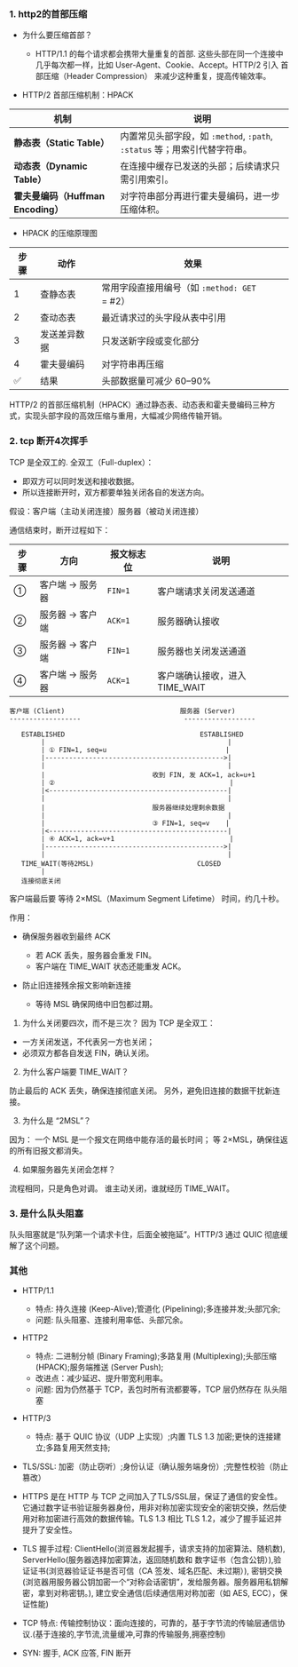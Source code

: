 


### 1. http2的首部压缩

- 为什么要压缩首部？
  - HTTP/1.1 的每个请求都会携带大量重复的首部. 这些头部在同一个连接中 几乎每次都一样，比如 User-Agent、Cookie、Accept。HTTP/2 引入 首部压缩（Header Compression） 来减少这种重复，提高传输效率。

- HTTP/2 首部压缩机制：HPACK

| 机制                          | 说明                                                   |
| --------------------------- | ---------------------------------------------------- |
| **静态表（Static Table）**       | 内置常见头部字段，如 `:method`, `:path`, `:status` 等；用索引代替字符串。 |
| **动态表（Dynamic Table）**      | 在连接中缓存已发送的头部；后续请求只需引用索引。                             |
| **霍夫曼编码（Huffman Encoding）** | 对字符串部分再进行霍夫曼编码，进一步压缩体积。                              |

- HPACK 的压缩原理图

| 步骤 | 动作     | 效果                               |
| -- | ------ | -------------------------------- |
| 1  | 查静态表   | 常用字段直接用编号（如 `:method: GET` = #2） |
| 2  | 查动态表   | 最近请求过的头字段从表中引用                   |
| 3  | 发送差异数据 | 只发送新字段或变化部分                      |
| 4  | 霍夫曼编码  | 对字符串再压缩                          |
| ✅  | 结果     | 头部数据量可减少 60–90%                  |


HTTP/2 的首部压缩机制（HPACK）通过静态表、动态表和霍夫曼编码三种方式，实现头部字段的高效压缩与重用，大幅减少网络传输开销。

### 2. tcp 断开4次挥手

<Collapse>

TCP 是全双工的. 全双工（Full-duplex）：
 - 即双方可以同时发送和接收数据。
 - 所以连接断开时，双方都要单独关闭各自的发送方向。


假设：客户端（主动关闭连接）服务器（被动关闭连接）

通信结束时，断开过程如下：

| 步骤 | 方向        | 报文标志位   | 说明                   |
| -- | --------- | ------- | -------------------- |
| ①  | 客户端 → 服务器 | `FIN=1` | 客户端请求关闭发送通道          |
| ②  | 服务器 → 客户端 | `ACK=1` | 服务器确认接收              |
| ③  | 服务器 → 客户端 | `FIN=1` | 服务器也关闭发送通道           |
| ④  | 客户端 → 服务器 | `ACK=1` | 客户端确认接收，进入 TIME_WAIT |


```
客户端 (Client)                             服务器 (Server)
------------------                          ------------------

   ESTABLISHED                                  ESTABLISHED
        |                                              |
        | ① FIN=1, seq=u                              |
        |--------------------------------------------->|
        |                                              |
        |                           收到 FIN, 发 ACK=1, ack=u+1
        | ②                                            |
        |<---------------------------------------------|
        |                                              |
        |                           服务器继续处理剩余数据
        |                                              |
        |                           ③ FIN=1, seq=v    |
        |<---------------------------------------------|
        | ④ ACK=1, ack=v+1                             |
        |--------------------------------------------->|
        |                                              |
   TIME_WAIT(等待2MSL)                          CLOSED
        |
   连接彻底关闭
```


客户端最后要 等待 2×MSL（Maximum Segment Lifetime） 时间，约几十秒。

作用：
- 确保服务器收到最终 ACK
  - 若 ACK 丢失，服务器会重发 FIN。
  - 客户端在 TIME_WAIT 状态还能重发 ACK。

- 防止旧连接残余报文影响新连接
  - 等待 MSL 确保网络中旧包都过期。

1. 为什么关闭要四次，而不是三次？
因为 TCP 是全双工：
 - 一方关闭发送，不代表另一方也关闭；
 - 必须双方都各自发送 FIN，确认关闭。

2. 为什么客户端要 TIME_WAIT？

防止最后的 ACK 丢失，确保连接彻底关闭。
另外，避免旧连接的数据干扰新连接。

3. 为什么是 “2MSL”？

因为：
一个 MSL 是一个报文在网络中能存活的最长时间；
等 2×MSL，确保往返的所有旧报文都消失。

4. 如果服务器先关闭会怎样？

流程相同，只是角色对调。
谁主动关闭，谁就经历 TIME_WAIT。

</Collapse>


### 3. 是什么队头阻塞

<Collapse>

队头阻塞就是“队列第一个请求卡住，后面全被拖延”。HTTP/3 通过 QUIC 彻底缓解了这个问题。



</Collapse>


### 其他

- HTTP/1.1 
  - 特点: 持久连接 (Keep-Alive);管道化 (Pipelining);多连接并发;头部冗余;
  - 问题: 队头阻塞、连接利用率低、头部冗余。
- HTTP2 
  - 特点: 二进制分帧 (Binary Framing);多路复用 (Multiplexing);头部压缩 (HPACK);服务端推送 (Server Push);
  - 改进点：减少延迟、提升带宽利用率。
  - 问题: 因为仍然基于 TCP，丢包时所有流都要等，TCP 层仍然存在 队头阻塞
- HTTP/3
  - 特点: 基于 QUIC 协议（UDP 上实现）;内置 TLS 1.3 加密;更快的连接建立;多路复用天然支持;


- TLS/SSL: 加密（防止窃听）;身份认证（确认服务端身份）;完整性校验（防止篡改）

- HTTPS 是在 HTTP 与 TCP 之间加入了TLS/SSL层，保证了通信的安全性。它通过数字证书验证服务器身份，用非对称加密实现安全的密钥交换，然后使用对称加密进行高效的数据传输。TLS 1.3 相比 TLS 1.2，减少了握手延迟并提升了安全性。

- TLS 握手过程: ClientHello(浏览器发起握手，请求支持的加密算法、随机数), ServerHello(服务器选择加密算法，返回随机数和 数字证书（包含公钥）),验证证书(浏览器验证证书是否可信（CA 签发、域名匹配、未过期）), 密钥交换(浏览器用服务器公钥加密一个“对称会话密钥”，发给服务器。服务器用私钥解密，拿到对称密钥。), 建立安全通信(后续通信用对称加密（如 AES, ECC），保证性能)

- TCP 特点: 传输控制协议：面向连接的，可靠的，基于字节流的传输层通信协议.(基于连接的,字节流,流量缓冲,可靠的传输服务,拥塞控制)

- SYN: 握手, ACK 应答, FIN 断开